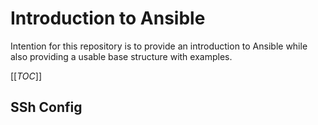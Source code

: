 # Introduction to Ansible
Intention for this repository is to provide an introduction to Ansible while also providing a usable base structure with examples.

[[_TOC_]]

## SSh Config

